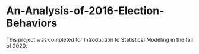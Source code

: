 # An-Analysis-of-2016-Election-Behaviors
This project was completed for Introduction to Statistical Modeling in the fall of 2020.
